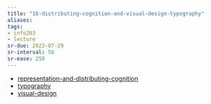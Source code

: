 ```yaml
---
title: "16-distributing-cognition-and-visual-design-typography"
aliases: 
tags: 
- info203
- lecture
sr-due: 2022-07-29
sr-interval: 56
sr-ease: 250
---
```


- [representation-and-distributing-cognition](notes/representation-and-distributing-cognition.md)
- [typography](notes/typography.md)
- [visual-design](notes/visual-design.md)
